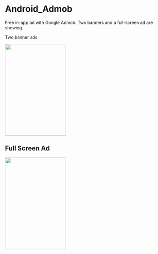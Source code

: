 # Android_Admob
Free in-app ad with Google Admob. Two banners and a full-screen ad are showing.


Two banner ads

<img src="![Screenshot_20230906-224527_Quizzler](https://github.com/asifichy/Android_Admob/assets/68398397/6cb9708d-f561-48c1-9a27-16c0f34a3ca0) " width="200px" height="300px">






## Full Screen Ad

<img src="![Screenshot_20230906-224708_Quizzler](https://github.com/asifichy/Android_Admob/assets/68398397/813370ec-4ed0-40b7-af61-37dc030e7683)" width="200px" height="300px">




